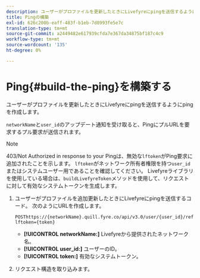```yaml
---
description: ユーザーがプロファイルを更新したときにLivefyreにpingを送信するようにpingを作成します。
title: Pingの構築
exl-id: 626c200b-eaff-483f-b1eb-7d8993fe5e7c
translation-type: tm+mt
source-git-commit: a2449482e617939cfda7e367da34875bf187c4c9
workflow-type: tm+mt
source-wordcount: '135'
ht-degree: 0%

---
```


# Ping{#build-the-ping}を構築する

ユーザーがプロファイルを更新したときにLivefyreにpingを送信するようにpingを作成します。

`networkName`と`user_id`のアップデート通知を受け取ると、PingにプルURLを要求するプル要求が送信されます。

>[!NOTE]
>
>403/Not Authorized in response to your Pingは、無効な`lftoken`がPing要求に追加されたことを示します。 `lftoken`がネットワーク所有者権限を持つ`user_id`またはシステムユーザー用であることを確認してください。 Livefyreライブラリを使用している場合は、`buildLivefyreToken`メソッドを使用して、リクエストに対して有効なシステムトークンを生成します。

1. ユーザーがプロファイルを追加更新したときにLivefyreにpingを送信するコード。 次のようにURLを作成します。

   ```
   POSThttps://{networkName}.quill.fyre.co/api/v3.0/user/{user_id}/refresh?lftoken={token}
   ```

   * **[!UICONTROL networkName:]** Livefyreから提供されたネットワーク名。
   * **[!UICONTROL user_id:]** ユーザーのID。
   * **[!UICONTROL token:]** 有効なシステムトークン。

1. リクエスト構造を取り込みます。
